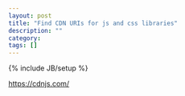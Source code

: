 ```yaml
---
layout: post
title: "Find CDN URIs for js and css libraries"
description: ""
category: 
tags: []
---
```

{% include JB/setup %}



<https://cdnjs.com/>


